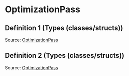 # OptimizationPass

## Definition 1 (Types (classes/structs))

Source: [OptimizationPass](../../csrc/host_ir/pass/optimization_pass.h#L37)

## Definition 2 (Types (classes/structs))

Source: [OptimizationPass](../../csrc/preseg_passes/optimization_pass.h#L40)

